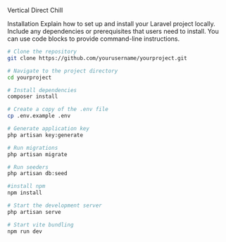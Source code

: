 Vertical Direct Chill

Installation
Explain how to set up and install your Laravel project locally. Include any dependencies or prerequisites that users need to install. You can use code blocks to provide command-line instructions.

```bash
# Clone the repository
git clone https://github.com/yourusername/yourproject.git

# Navigate to the project directory
cd yourproject

# Install dependencies
composer install

# Create a copy of the .env file
cp .env.example .env

# Generate application key
php artisan key:generate

# Run migrations
php artisan migrate

# Run seeders
php artisan db:seed

#install npm
npm install

# Start the development server
php artisan serve

# Start vite bundling
npm run dev
```
